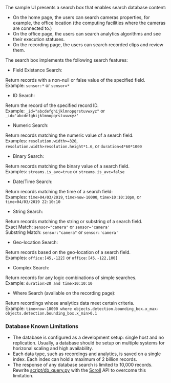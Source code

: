 The sample UI presents a search box that enables search database content:    
- On the home page, the users can search cameras properties, for example, the office location (the computing facilities where the cameras are connected to.)    
- On the office page, the users can search analytics algorithms and see their execution statuses.    
- On the recording page, the users can search recorded clips and review them.    

The search box implements the following search features:    
- Field Existance Search:   

Return records with a non-null or false value of the specified field.    
Example: ```sensor:*``` or ```sensor=*```    

- ID Search:

Return the record of the specified record ID.    
Example: ```_id="abcdefghijklmnopqrstuvwxyz"``` or ```_id='abcdefghijklmnopqrstuvwxyz'```   

- Numeric Search:   

Return records matching the numeric value of a search field.    
Examples: ```resolution.width>=320```, ```resolution.width>resolution.height*1.6```, or ```duration<4*60*1000```       

- Binary Search:   

Return records matching the binary value of a search field.    
Examples: ```streams.is_avc=true``` or ```streams.is_avc=false```       

- Date/Time Search:    

Return records matching the time of a search field:    
Examples: ```time>04/03/2019```, ```time>now-10000```, ```time>10:10:10pm```, or ```time>04/03/2019 22:10:10```   

- String Search:   

Return records matching the string or substring of a search field.    
Exact Match: ```sensor="camera"``` or ```sensor='camera'```       
Substring Match: ```sensor:"camera"``` or ```sensor:'camera'```       

- Geo-location Search:    

Return records based on the geo-location of a search field.    
Examples: ```office:[45,-122]``` or ```office:[45,-122,100]```   

- Complex Search:   

Return records for any logic combinations of simple searches.    
Example: ```duration>20 and time>10:10:10```    

- Where Search (available on the recording page):   

Return recordings whose analytics data meet certain criteria.      
Example: ```time>now-10000 where objects.detection.bounding_box.x_max-objects.detection.bounding_box.x_min>0.1```    

### Database Known Limitations  

- The database is configured as a development setup: single host and no replication. Usually, a database should be setup on multiple systems for horizonal scaling and high availability.   
- Each data type, such as recordings and analytics, is saved on a single index. Each index can hold a maximum of 2 billion records.
- The response of any database search is limited to 10,000 records. Rewrite [script/db_query.py](../script/db_query.py) with the [Scroll](https://www.elastic.co/guide/en/elasticsearch/reference/current/search-request-scroll.html) API to overcome this limitation.   

